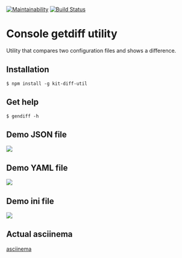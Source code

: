 [![Maintainability](https://api.codeclimate.com/v1/badges/33137a6a1e48050f5c90/maintainability)](https://codeclimate.com/github/kitXIII/project-lvl2-s309/maintainability) [![Build Status](https://travis-ci.org/kitXIII/project-lvl2-s309.svg?branch=master)](https://travis-ci.org/kitXIII/project-lvl2-s309)

# Console getdiff utility


Utility that compares two configuration files and shows a difference.


## Installation


`$ npm install -g kit-diff-util`


## Get help


`$ gendiff -h`


## Demo JSON file

![](https://kitxiii.github.io/media/gif/gendiff006.gif)

## Demo YAML file

![](https://kitxiii.github.io/media/gif/gendiff007.gif)

## Demo ini file

![](https://kitxiii.github.io/media/gif/gendiff008.gif)

## Actual asciinema

[asciinema](https://asciinema.org/a/195582)
